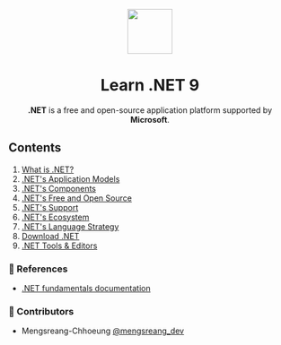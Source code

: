 <p align="center">
  <img width="80" src="https://upload.wikimedia.org/wikipedia/commons/0/0e/Microsoft_.NET_logo.png">
</p>

<h1 align="center">Learn .NET 9</h1>

<p align="center">
  <b>.NET</b> is a free and open-source application platform supported by <b>Microsoft</b>.
</p>

## Contents

1. [What is .NET?](./what-is-dotnet.md)
2. [.NET's Application Models](./dotnet-application-models.md)
3. [.NET's Components](./dotnet-components.md)
4. [.NET's Free and Open Source](./dotnet-free-and-open-source.md)
5. [.NET's Support](./dotnet-support.md)
6. [.NET's Ecosystem](./dotnet-ecosystem.md)
7. [.NET's Language Strategy](./dotnet-languages.md)
8. [Download .NET](./download-dotnet.md)
9. [.NET Tools & Editors](./dotnet-tools-editors.md)

### 📜 References

- [.NET fundamentals documentation](https://learn.microsoft.com/en-us/dotnet/fundamentals)

### 🤝 Contributors

- Mengsreang-Chhoeung [@mengsreang_dev](https://twitter.com/mengsreang_dev)
